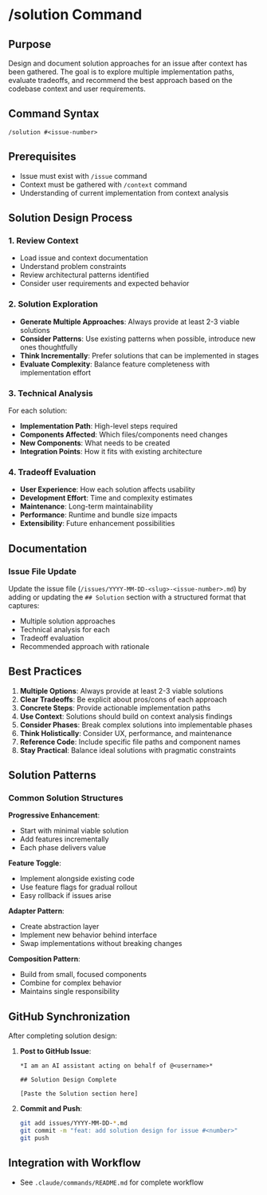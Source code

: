 # /solution Command

## Purpose
Design and document solution approaches for an issue after context has been gathered. The goal is to explore multiple implementation paths, evaluate tradeoffs, and recommend the best approach based on the codebase context and user requirements.

## Command Syntax
```
/solution #<issue-number>
```

## Prerequisites
- Issue must exist with `/issue` command
- Context must be gathered with `/context` command
- Understanding of current implementation from context analysis

## Solution Design Process

### 1. Review Context
- Load issue and context documentation
- Understand problem constraints
- Review architectural patterns identified
- Consider user requirements and expected behavior

### 2. Solution Exploration
- **Generate Multiple Approaches**: Always provide at least 2-3 viable solutions
- **Consider Patterns**: Use existing patterns when possible, introduce new ones thoughtfully
- **Think Incrementally**: Prefer solutions that can be implemented in stages
- **Evaluate Complexity**: Balance feature completeness with implementation effort

### 3. Technical Analysis
For each solution:
- **Implementation Path**: High-level steps required
- **Components Affected**: Which files/components need changes
- **New Components**: What needs to be created
- **Integration Points**: How it fits with existing architecture

### 4. Tradeoff Evaluation
- **User Experience**: How each solution affects usability
- **Development Effort**: Time and complexity estimates
- **Maintenance**: Long-term maintainability
- **Performance**: Runtime and bundle size impacts
- **Extensibility**: Future enhancement possibilities

## Documentation

### Issue File Update
Update the issue file (`/issues/YYYY-MM-DD-<slug>-<issue-number>.md`) by adding or updating the `## Solution` section with a structured format that captures:
- Multiple solution approaches
- Technical analysis for each
- Tradeoff evaluation
- Recommended approach with rationale

## Best Practices

1. **Multiple Options**: Always provide at least 2-3 viable solutions
2. **Clear Tradeoffs**: Be explicit about pros/cons of each approach
3. **Concrete Steps**: Provide actionable implementation paths
4. **Use Context**: Solutions should build on context analysis findings
5. **Consider Phases**: Break complex solutions into implementable phases
6. **Think Holistically**: Consider UX, performance, and maintenance
7. **Reference Code**: Include specific file paths and component names
8. **Stay Practical**: Balance ideal solutions with pragmatic constraints

## Solution Patterns

### Common Solution Structures

**Progressive Enhancement**:
- Start with minimal viable solution
- Add features incrementally
- Each phase delivers value

**Feature Toggle**:
- Implement alongside existing code
- Use feature flags for gradual rollout
- Easy rollback if issues arise

**Adapter Pattern**:
- Create abstraction layer
- Implement new behavior behind interface
- Swap implementations without breaking changes

**Composition Pattern**:
- Build from small, focused components
- Combine for complex behavior
- Maintains single responsibility

## GitHub Synchronization

After completing solution design:

1. **Post to GitHub Issue**: 
   ```
   *I am an AI assistant acting on behalf of @<username>*
   
   ## Solution Design Complete
   
   [Paste the Solution section here]
   ```

2. **Commit and Push**:
   ```bash
   git add issues/YYYY-MM-DD-*.md
   git commit -m "feat: add solution design for issue #<number>"
   git push
   ```

## Integration with Workflow

- See `.claude/commands/README.md` for complete workflow
